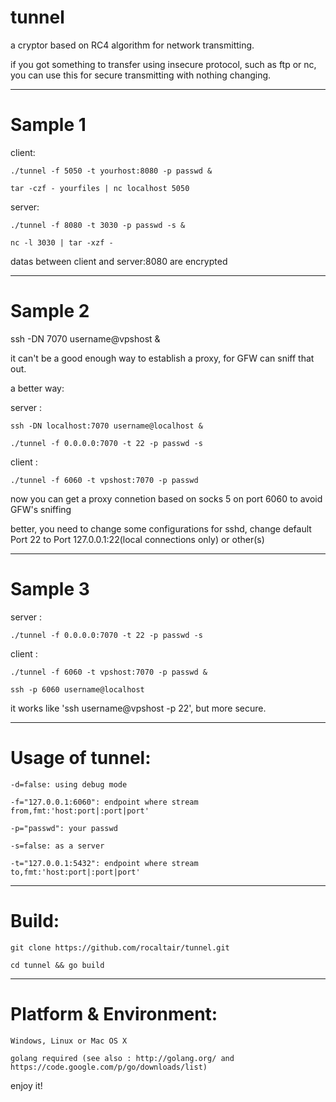 tunnel
======

a cryptor based on RC4 algorithm for network transmitting.

if you got something to transfer using insecure protocol,
such as ftp or nc, you can use this for secure transmitting
with nothing changing.

--------------------------------------------------------
Sample 1
======

client:

	./tunnel -f 5050 -t yourhost:8080 -p passwd &

	tar -czf - yourfiles | nc localhost 5050 

server:

	./tunnel -f 8080 -t 3030 -p passwd -s &

	nc -l 3030 | tar -xzf - 

datas between client and server:8080 are encrypted

--------------------------------------------------------
Sample 2
======

ssh -DN 7070 username@vpshost &

it can't be a good enough way to establish a proxy, for GFW can sniff that out.

a better way:

server :

	ssh -DN localhost:7070 username@localhost &

	./tunnel -f 0.0.0.0:7070 -t 22 -p passwd -s

client :

	./tunnel -f 6060 -t vpshost:7070 -p passwd

now you can get a proxy connetion based on socks 5 on port 6060 to avoid GFW's sniffing

better, you need to change some configurations for sshd,
change default Port 22 to Port 127.0.0.1:22(local connections only) or other(s)

---------------------------------------------------------
Sample 3
======

server : 

	./tunnel -f 0.0.0.0:7070 -t 22 -p passwd -s

client :

	./tunnel -f 6060 -t vpshost:7070 -p passwd &

	ssh -p 6060 username@localhost

it works like 'ssh username@vpshost -p 22', but more secure.

---------------------------------

Usage of tunnel:
======

	-d=false: using debug mode

	-f="127.0.0.1:6060": endpoint where stream from,fmt:'host:port|:port|port'

	-p="passwd": your passwd

	-s=false: as a server

	-t="127.0.0.1:5432": endpoint where stream to,fmt:'host:port|:port|port'

---------------------------------

Build:
======

	git clone https://github.com/rocaltair/tunnel.git 

	cd tunnel && go build

---------------------------------

Platform & Environment:
======

	Windows, Linux or Mac OS X

	golang required (see also : http://golang.org/ and https://code.google.com/p/go/downloads/list)
	

enjoy it!

